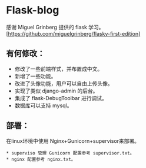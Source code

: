Flask-blog
======
感谢 Miguel Grinberg 提供的 flask 学习。[https://github.com/miguelgrinberg/flasky-first-edition]

有何修改：
----
* 修改了一些前端样式，并布置成中文。
* 新增了一些功能。
* 改进了头像功能，用户可以自由上传头像。
* 实现了类似 django-admin 的后台。
* 集成了 flask-DebugToolbar 进行调试。
* 数据库可以支持 mysql。

部署：
---
在linux环境中使用 Nginx+Gunicorn+supervisor来部署。

    * superviso 管理 Gunicorn 配置参考 supervisor.txt。
    * nginx 配置参考 nginx.txt。
